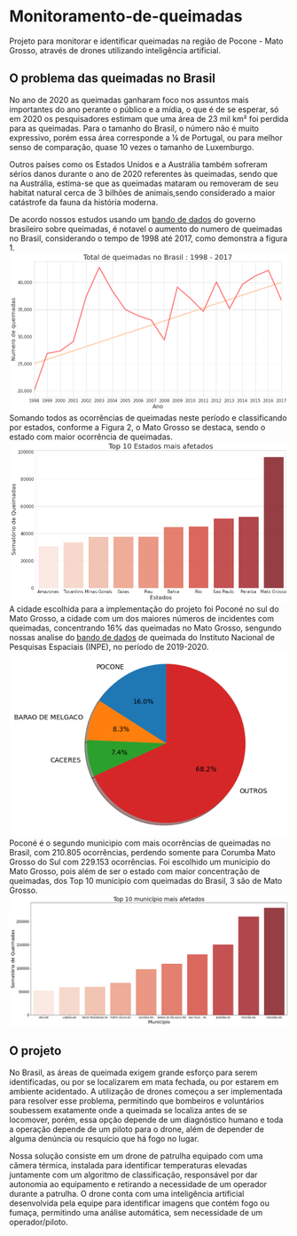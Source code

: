 # Monitoramento-de-queimadas
Projeto para monitorar e identificar queimadas na região de Pocone - Mato Grosso, através de drones utilizando inteligência artificial.

## O problema das queimadas no Brasil
No ano de 2020 as queimadas ganharam foco nos assuntos mais importantes do ano perante o público e a mídia, o que é de se esperar, só em 2020 os pesquisadores estimam que uma área de 23 mil km² foi perdida para as queimadas. Para o tamanho do Brasil, o número não é muito expressivo, porém essa área corresponde a ¼ de Portugal, ou para melhor senso de comparação, quase 10 vezes o tamanho de Luxemburgo.

Outros países como os Estados Unidos e a Austrália também sofreram sérios danos durante o ano de 2020 referentes às queimadas, sendo que na Austrália, estima-se que as queimadas mataram ou removeram de seu habitat natural cerca de 3 bilhões de animais,sendo considerado a maior catástrofe da fauna da história moderna.

De acordo nossos estudos usando um [bando de dados](http://dados.gov.br/dataset/sistema-nacional-de-informacoes-florestais-snif) do governo brasileiro sobre queimadas, é notavel o aumento do numero de queimadas no Brasil, considerando o tempo de 1998 até 2017, como demonstra a figura 1.
<br>
<img src="./graficos/aumento_queimadas.png" width="600">
<br>
Somando todos as ocorrências de queimadas neste período e classificando por estados, conforme a Figura 2, o Mato Grosso se destaca, sendo o estado com maior ocorrência de queimadas.
<br>
<img src="./graficos/estadosx.png" width="600">
<br>
A cidade escolhida para a implementação do projeto foi Poconé no sul do Mato Grosso, a cidade com um dos maiores números de incidentes com queimadas, concentrando 16% das queimadas no Mato Grosso, sengundo nossas analise do [bando de dados](http://queimadas.dgi.inpe.br/queimadas/portal) de queimada do Instituto Nacional de Pesquisas Espaciais (INPE), no período de 2019-2020.
<br>
<img src="./graficos/pocone.png" width="600">
<br>
Poconé é o segundo municipio com mais ocorrências de queimadas no Brasil, com 210.805 ocorrências, perdendo somente para Corumba Mato Grosso do Sul com 229.153 ocorrências. Foi escolhido um municipio do Mato Grosso, pois além de ser o estado com maior concentração de queimadas, dos Top 10 municipio com queimadas do Brasil, 3 são de Mato Grosso.
<br>
<img src="./graficos/Municipios.png" width="600">
<br>


## O projeto
No Brasil, as áreas de queimada exigem grande esforço para serem identificadas, ou por se localizarem em mata fechada, ou por estarem em ambiente acidentado. A utilização de drones começou a ser implementada para resolver esse problema, permitindo que bombeiros e voluntários soubessem exatamente onde a queimada se localiza antes de se locomover, porém, essa opção depende de um diagnóstico humano e toda a operação depende de um piloto para o drone, além de depender de alguma denúncia ou resquício que há fogo no lugar.

Nossa solução consiste em um drone de patrulha equipado com uma câmera térmica, instalada para identificar temperaturas elevadas juntamente com um algoritmo de classificação, responsável por dar autonomia ao equipamento e retirando a necessidade de um operador durante a patrulha. O drone conta com uma inteligência artificial desenvolvida pela equipe para identificar imagens que contém fogo ou fumaça, permitindo uma análise automática, sem necessidade de um operador/piloto.
